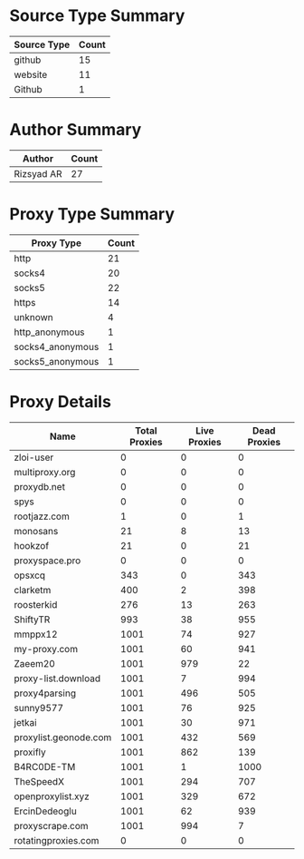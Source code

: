# Source Type Summary

| Source Type | Count |
|-------------|-------|
| github | 15 |
| website | 11 |
| Github | 1 |


# Author Summary

| Author | Count |
|--------|-------|
| Rizsyad AR | 27 |


# Proxy Type Summary

| Proxy Type | Count |
|------------|-------|
| http | 21 |
| socks4 | 20 |
| socks5 | 22 |
| https | 14 |
| unknown | 4 |
| http_anonymous | 1 |
| socks4_anonymous | 1 |
| socks5_anonymous | 1 |


# Proxy Details

| Name | Total Proxies | Live Proxies | Dead Proxies |
|------|---------------|--------------|---------------|
| zloi-user | 0 | 0 | 0 |
| multiproxy.org | 0 | 0 | 0 |
| proxydb.net | 0 | 0 | 0 |
| spys | 0 | 0 | 0 |
| rootjazz.com | 1 | 0 | 1 |
| monosans | 21 | 8 | 13 |
| hookzof | 21 | 0 | 21 |
| proxyspace.pro | 0 | 0 | 0 |
| opsxcq | 343 | 0 | 343 |
| clarketm | 400 | 2 | 398 |
| roosterkid | 276 | 13 | 263 |
| ShiftyTR | 993 | 38 | 955 |
| mmppx12 | 1001 | 74 | 927 |
| my-proxy.com | 1001 | 60 | 941 |
| Zaeem20 | 1001 | 979 | 22 |
| proxy-list.download | 1001 | 7 | 994 |
| proxy4parsing | 1001 | 496 | 505 |
| sunny9577 | 1001 | 76 | 925 |
| jetkai | 1001 | 30 | 971 |
| proxylist.geonode.com | 1001 | 432 | 569 |
| proxifly | 1001 | 862 | 139 |
| B4RC0DE-TM | 1001 | 1 | 1000 |
| TheSpeedX | 1001 | 294 | 707 |
| openproxylist.xyz | 1001 | 329 | 672 |
| ErcinDedeoglu | 1001 | 62 | 939 |
| proxyscrape.com | 1001 | 994 | 7 |
| rotatingproxies.com | 0 | 0 | 0 |
